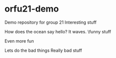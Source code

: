 # orfu21-demo
Demo repository for group 21
Interesting stuff


How does the ocean say hello? It waves.
\funny stuff

Even more fun

Lets do the bad things
Really bad stuff